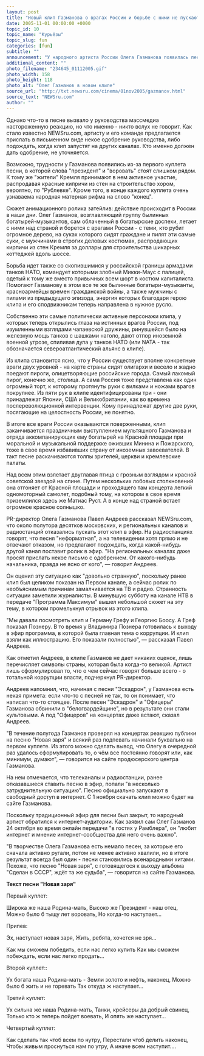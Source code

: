 ```yaml
---
layout: post
title: "Новый клип Газманова о врагах России и борьбе с ними не пускают в эфир"
date: 2005-11-01 00:00:00 +0000
topic_id: 10
topic_name: "Курьёзы"
topic_slug: fun
categories: [fun]
subtitle: ""
announcement: "У народного артиста России Олега Газманова появилась песня, которую не пускают в эфир. Это песня \"Новая заря\", посвященная нынешним бедам России. Премьерный показ клипа, рассказывающего о внутренних и внешних врагах России, в качестве яркой иллюстрации к теме коррупции в стране состоялся 23 октября на Первом канале в программе Владимира Познера \"Времена\". На следующий день песню предполагалось запустить в ротацию на ТВ и радио по всей стране."
additional_content: ""
photo_filename: "234645_01112005.gif"
photo_width: 158
photo_height: 118
photo_alt: "Олег Газманов в новом клипе"
source_url: "http://txt.newsru.com/cinema/01nov2005/gazmanov.html"
source_text: "NEWSru.com"
author: ""
---
```

Однако что-то в песне вызвало у руководства массмедиа настороженную реакцию, но что именно - никто вслух не говорит. Как стало известно NEWSru.com, артисту и его команде предлагается прислать в письменном виде некое одобрение руководства, либо подождать, когда клип запустят на других каналах. Кто именно должен дать одобрение, не уточняется.

Возможно, трудности у Газманова появились из-за первого куплета песни, в которой слова "президент" и "воровать" стоят слишком рядом. К тому же "жители" Кремля принимают в нем активное участие, распродавая красные кипричи из стен на строительство хором, вероятно, по "Рублевке". Кроме того, в конце каждого куплета очень узнаваема народная матерная рифма на слово "конец".

Сюжет анимационного ролика затейлив: действие происходит в России в наши дни. Олег Газманов, возглавляющий группу былинных богатырей-музыкантов, сам облаченный в богатырские доспехи, летает с ними над страной и борется с врагами России - с теми, кто рубит огромное дерево, на суках которого сидят граждане и пилят эти самые суки, с мужчинами в строгих деловых костюмах, распродающих кирпичи из стен Кремля за доллары для строительства шикарных коттеджей вдоль шоссе.

Борьба идет также со скопившимися у российской границы армадами танков НАТО, командует которыми злобный Микки-Маус с палицей, одетый к тому же вместо привычных всем шорт в костюм капиталиста. Помогают Газманову в этом все те же былинные богатыри-музыканты, красноармейцы времен гражданской войны, а также мужчины с пилами из предыдущего эпизода, энергия которых благодаря герою клипа и его сподвижникам теперь направлена в нужное русло.

Собственно эти самые политически активные персонажи клипа, у которых теперь открылись глаза на истинных врагов России, под изумленными взглядами чапаевской дружины, ринувшейся было на железную мощь танков с шашками наголо, дают отпор иноземной военной угрозе, спиливая дула у танков НАТО (или NATA - так обозначается североатлантический альянс в клипе).

Из клипа становится ясно, что у России существует вполне конкретные враги двух уровней - на карте страны сидят олигархи и весело и жадно поедают пироги, олицетворяющие российские города. Самый лакомый пирог, конечно же, столица. А сама Россия тоже представлена как один огромный торт, к которому протянуты руки с вилками и ножами врагов покрупнее. Из пяти рук в клипе идентифицированы три - они принадлежат Японии, США и Великобритании, как во времена послереволюционной интервенции. Кому принадлежат другие две руки, посягающие на целостность России, не понятно.

В итоге все враги России оказываются поверженными, клип заканчивается праздничным выступлением мультяшного Газманова и отряда аккомпанирующих ему богатырей на Красной площади при моральной и музыкальной поддержке оживших Минина и Пожарского, тоже в свое время избавивших страну от иноземных завоевателей. В такт песне раскачиваются толпы зрителей, церкви и кремлевские палаты.

Над всем этим взлетает двуглавая птица с грозным взглядом и красной советской звездой на спине. Путем нескольких лобовых столкновений она отгоняет от Красной площади и проходящего там концерта легкий одномоторный самолет, подобный тому, на котором в свое время приземлился здесь же Матиас Руст. А в конце над страной встает огромное красное солнышко.

PR-директор Олега Газманова Павел Андреев рассказал NEWSru.com, что около полутора десятков московских, и региональных каналов и радиостанций отказались пускать этот клип в эфир. На радиостанциях говорят, что песня "неформатная", а на телевидении хотя прямо и не отвечают отказом, но предлагают подождать, когда какой-нибудь другой канал поставит ролик в эфир. "На региональных каналах даже просят прислать некое письмо с одобрением. От какого-нибудь начальника, правда не ясно от кого", &mdash; говорит Андреев.

Он оценил эту ситуацию как "довольно странную", поскольку ранее клип был целиком показан на Первом канале, а сейчас ролик по необъяснимым причинам замалчивается на ТВ и радио. Странность ситуации заметили журналисты. В минувшую субботу на канале НТВ в передаче "Программа Максимум" вышел небольшой сюжет на эту тему, в котором промелькнул отрывок из этого клипа.

"Мы давали посмотреть клип и Герману Грефу и Георгию Боосу. А Греф показал Познеру. В то время у Владимира Познера готовилась к выходу в эфир программа, в которой была главная тема о коррупции. И клип взяли как иллюстрацию. Его показали полностью", &mdash; рассказал Павел Андреев.

Как отметил Андреев, в клипе Газманов не дает никаких оценок, лишь перечисляет символы страны, которая была когда-то великой. Артист лишь сформулировал то, что о чем сейчас говорят больше всего - о тотальной коррупции власти, подчеркнул PR-директор.

Андреев напомнил, что, начиная с песни "Эскадрон", у Газманова есть некая примета: если что-то с песней не так, то он понимает, что написал что-то стоящее. После песен "Эскадрон" и "Офицеры" Газманова обвинили в "белогвардейщине", но в результате они стали культовыми. А под "Офицеров" на концертах даже встают, сказал Андреев.

"В течение полугода Газманов проверял на концертах реакцию публики на песню "Новая заря" и всякий раз подпевать начинали буквально на первом куплете. Из этого можно сделать вывод, что Олегу в очередной раз удалось сформулировать то, о чём все постоянно говорят или, как минимум, думают", &mdash; говорится на сайте продюсерского центра Газманова.

На нем отмечается, что телеканалы и радиостанции, ранее отказавшиеся ставить песню в эфир, попали "в несколько затруднительную ситуацию". Песню официально запускают в свободный доступ в интернет. С 1 ноября скачать клип можно будет на сайте Газманова.

Поскольку традиционный эфир для песни был закрыт, то народный артист обратился к интернет-аудитории. Как заявил сам Олег Газманов 24 октября во время онлайн передачи "в гостях у Рамблера", он "любит интернет и мнение интернет-сообщества для него очень важно".

"В творчестве Олега Газманова есть немало песен, за которые его сначала активно ругали, потом не менее активно хвалили, но в итоге результат всегда был один - песни становились всенародными хитами. Похоже, что песню "Новая заря", с готовящегося к выходу альбома "Сделан в СССР", ждёт та же судьба", &mdash; говорится на сайте Газманова.

<strong>Текст песни "Новая заря"</strong>

Первый куплет:

Широка же наша Родина-мать,
Высоко же Президент - наш отец,
Можно было б тыщу лет воровать,
Но когда-то наступает...

Припев:

Эх, наступает новая заря,
Жить, ребята, хочется не зря...

Как мы сможем победить, если нас легко купить
Как мы сможем побеждать, если нас легко продать…

Второй куплет::

Ух богата наша Родина-мать -
Земли золото и нефть, наконец,
Можно было б жить и не горевать
Так откуда ж наступает…

Третий куплет:

Ух сильна же наша Родина-мать,
Танки, крейсеры да добрый свинец,
Только кто ж теперь пойдет воевать,
И опять же наступает…

Четвертый куплет:

Как сделать так чтоб всем по нутру,
Перестали чтоб делить наконец,
Чтобы живым проснуться нам по утру,
А иначе всем наступит….
